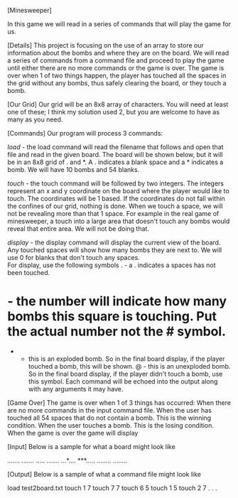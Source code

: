 [Minesweeper]

 In this game we will read in a series of commands that will play the game for us.

 

[Details]
This project is focusing on the use of an array to store our information about the bombs and where they are on the board. We will read a series of commands from a command file and proceed to play the game until either there are no more commands or the game is over. The game is over when 1 of two things happen, the player has touched all the spaces in the grid without any bombs, thus safely clearing the board, or they touch a bomb.

 

[Our Grid]
Our grid will be an 8x8 array of characters. You will need at least one of these; I think my solution used 2, but you are welcome to have as many as you need. 

[Commands]
Our program will process 3 commands:

_load_ - the load command will read the filename that follows and open that file and read in the given board.  The board will be shown below, but it will be in an 8x8 grid of . and *.  A . indicates a blank space and a * indicates a bomb.  We will have 10 bombs and 54 blanks.

_touch_ - the touch command will be followed by two integers.  The integers represent an x and y coordinate on the board where the player would like to touch.  The coordinates will be 1 based.  If the coordinates do not fall within the confines of our grid, nothing is done.  When we touch a space, we will not be revealing more than that 1 space.  For example in the real game of minesweeper, a touch into a large area that doesn't touch any bombs would reveal that entire area.  We will not be doing that.

_display_ - the display command will display the current view of the board.  Any touched spaces will show how many bombs they are next to.  We will use 0 for blanks that don't touch any spaces.  
For display, use the following symbols
. - a . indicates a spaces has not been touched.
# - the number will indicate how many bombs this square is touching.  Put the actual number not the # symbol.
* - this is an exploded bomb.  So in the final board display, if the player touched a bomb, this will be shown.
@ - this is an unexploded bomb.  So in the final board display, if the player didn't touch a bomb, use this symbol.
Each command will be echoed into the output along with any arguments it may have.

[Game Over]
The game is over when 1 of 3 things has occurred:
   When there are no more commands in the input command file.
   When the user has touched all 54 spaces that do not contain a bomb. This is the winning condition.
   When the user touches a bomb. This is the losing condition.
   When the game is over the game will display

 

[Input]
Below is a sample for what a board might look like

*.......
.......*
.*.*..*.
...*....
...*....
***.....
........
........

[Output]
Below is a sample of what a command file might look like

load test2board.txt
touch 1 7
touch 7 7
touch 6 5
touch 1 5
touch 2 7
.
.
.

